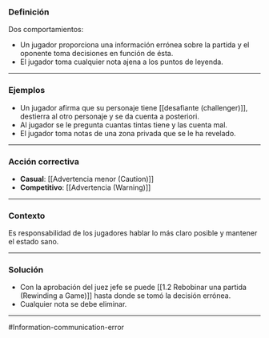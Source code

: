 ### Definición
Dos comportamientos:
- Un jugador proporciona una información errónea sobre la partida y el oponente toma decisiones en función de ésta.
- El jugador toma cualquier nota ajena a los puntos de leyenda.

---
### Ejemplos
- Un jugador afirma que su personaje tiene [[desafiante (challenger)]], destierra al otro personaje y se da cuenta a posteriori.
- Al jugador se le pregunta cuantas tintas tiene y las cuenta mal.
- El jugador toma notas de una zona privada que se le ha revelado.

---
### Acción correctiva

- **Casual**: [[Advertencia menor (Caution)]]
- **Competitivo**: [[Advertencia (Warning)]]

---
### Contexto
Es responsabilidad de los jugadores hablar lo más claro posible y mantener el estado sano.

---
### Solución
- Con la aprobación del juez jefe se puede [[1.2 Rebobinar una partida (Rewinding a Game)]] hasta donde se tomó la decisión errónea.
- Cualquier nota se debe eliminar.

---
#Information-communication-error